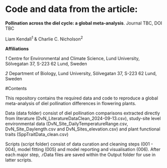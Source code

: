 # Code and data from the article:

**Pollination across the diel cycle: a global meta-analysis**. Journal TBC, DOI TBC

Liam Kendall<sup>1</sup> & Charlie C. Nicholson<sup>2</sup>

**Affiliations**

*1* Centre for Environmental and Climate Science, Lund University, Sölvegatan 37, S-223 62 Lund, Sweden

*2* Department of Biology, Lund University, Sölvegatan 37, S-223 62 Lund, Sweden

#Contents

This repository contains the required data and code to reproduce a global meta-analysis of diel pollination differences in flowering plants. 

Data (data folder) consist of diel pollination comparisons extracted directly from literature (DvN_LiteratureDataClean_2024-09-13.csv), study-site level environmental data (DvN_Site_DailyTemperatureRange.csv, DvN_Site_Daylength.csv and DvN_Sites_elevation.csv) and plant functional traits (SppTraitData_clean.csv)

Scripts (script folder) consist of data curation and cleaning steps (001 - 004), model fitting (005) and model reporting and visualisation (006). After each major step, .rData files are saved within the Output folder for use in latter scripts.
